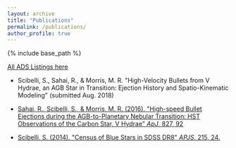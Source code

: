 ```yaml
---
layout: archive
title: "Publications"
permalink: /publications/
author_profile: true
---
```


{% include base_path %}

[All ADS Listings here](https://ui.adsabs.harvard.edu/#search/filter_author_facet_hier_fq_author=AND&filter_author_facet_hier_fq_author=author_facet_hier%3A%220%2FScibelli%2C%20S%22&fq=%7B!type%3Daqp%20v%3D%24fq_author%7D&fq_author=(author_facet_hier%3A%220%2FScibelli%2C%20S%22)&q=%20%20author%3A%22Scibelli%22&sort=date%20desc%2C%20bibcode%20desc&p_=0)

* Scibelli, S., Sahai, R., & Morris, M. R. &quot;High-Velocity Bullets from V Hydrae, an AGB Star in Transition: Ejection History and Spatio-Kinematic Modeling&quot; (submitted Aug. 2018) 


* <font color="blue"> [Sahai, R., Scibelli, S., & Morris, M. R. (2016). &quot;High-speed Bullet Ejections during the AGB-to-Planetary Nebular Transition: HST Observations of the Carbon Star, V Hydrae&quot; <i>ApJ</i>, 827, 92](http://samscibelli.github.io/files/Vhya_apj_827_2_92.pdf) </font>


* <font color="blue"> [Scibelli, S. (2014). &quot;Census of Blue Stars in SDSS DR8&quot; <i>APJS</i>. 215, 24.](http://samscibelli.github.io/files/Census_apjs_215_2_24.pdf) </font>

